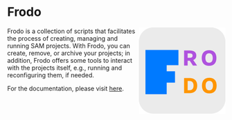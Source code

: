 # Frodo

<img src="logo.png" width="200" align="right"/>

Frodo is a collection of scripts that facilitates the process of creating, managing and running SAM projects. With Frodo, you can create, remove, or archive your projects; in addition, Frodo offers some tools to interact with the projects itself, e.g., running and reconfiguring them, if needed.

For the documentation, please visit [here](http://sam.amirmasoudabdo.name/frodo/).